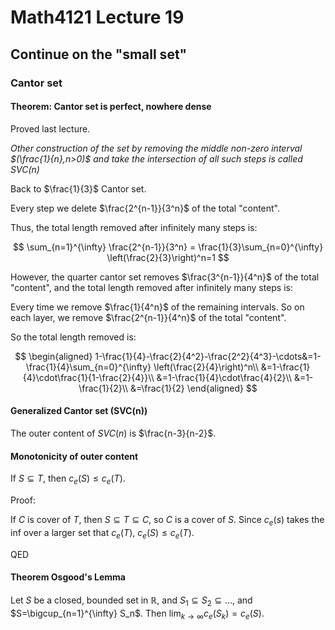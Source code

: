 # Math4121 Lecture 19

## Continue on the "small set"

### Cantor set

#### Theorem: Cantor set is perfect, nowhere dense

Proved last lecture.

_Other construction of the set by removing the middle non-zero interval $(\frac{1}{n},n>0)$ and take the intersection of all such steps is called $SVC(n)$_

Back to $\frac{1}{3}$ Cantor set.

Every step we delete $\frac{2^{n-1}}{3^n}$ of the total "content".

Thus, the total length removed after infinitely many steps is:

$$
\sum_{n=1}^{\infty} \frac{2^{n-1}}{3^n} = \frac{1}{3}\sum_{n=0}^{\infty} \left(\frac{2}{3}\right)^n=1
$$

However, the quarter cantor set removes $\frac{3^{n-1}}{4^n}$ of the total "content", and the total length removed after infinitely many steps is:

Every time we remove $\frac{1}{4^n}$ of the remaining intervals. So on each layer, we remove $\frac{2^{n-1}}{4^n}$ of the total "content".

So the total length removed is:

$$
\begin{aligned}
1-\frac{1}{4}-\frac{2}{4^2}-\frac{2^2}{4^3}-\cdots&=1-\frac{1}{4}\sum_{n=0}^{\infty} \left(\frac{2}{4}\right)^n\\
&=1-\frac{1}{4}\cdot\frac{1}{1-\frac{2}{4}}\\
&=1-\frac{1}{4}\cdot\frac{4}{2}\\
&=1-\frac{1}{2}\\
&=\frac{1}{2}
\end{aligned}
$$

#### Generalized Cantor set (SVC(n))

The outer content of $SVC(n)$ is $\frac{n-3}{n-2}$.

#### Monotonicity of outer content

If $S\subseteq T$, then $c_e(S)\leq c_e(T)$.

Proof: 

If $C$ is cover of $T$, then $S\subseteq T\subseteq C$, so $C$ is a cover of $S$. Since $c_e(s)$ takes the inf over a larger set that $c_e(T)$, $c_e(S) \leq c_e(T)$.

QED

#### Theorem Osgood's Lemma

Let $S$ be a closed, bounded set in $\mathbb{R}$, and $S_1\subseteq S_2\subseteq \ldots$, and $S=\bigcup_{n=1}^{\infty} S_n$. Then $\lim_{k\to\infty} c_e(S_k)=c_e(S)$.

